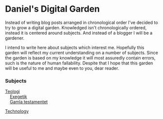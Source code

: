 # Daniel's Digital Garden

Instead of writing blog posts arranged in chronological order I've decided to try to grow a digital garden. Knowledged isn't chronologically ordered, instead it is centered around subjects. And instead of a blogger I will be a gardener.

I intend to write here about subjects which interest me. Hopefully this garden will reflect my current understanding on a number of subjects. Since the garden is based on my knowledge it will most assuredly contain errors, such is the nature of human fallability. Despite that I hope that this garden will be useful to me and maybe even to you, dear reader.

### Subjects

[Teologi](/garden/teologi/)  
    [Exegetik](/garden/teologi/exegetik/)  
    [Gamla testamentet](/garden/teologi/gamla-testamentet/)

[Technology](/garden/technology/)
